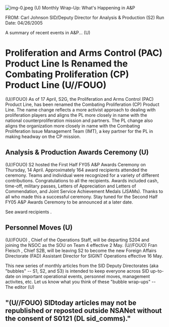 ![img-0.jpeg](img-0.jpeg)
(U) Monthly Wrap-Up: What's Happening in A\&P

FROM: Carl Johnson
SID/Deputy Director for Analysis \& Production (S2)
Run Date: 04/26/2005

A summary of recent events in A\&P... (U)

# Proliferation and Arms Control (PAC) Product Line Is Renamed the Combating Proliferation (CP) Product Line (U//FOUO) 

(U//FOUO) As of 17 April, S2G, the Proliferation and Arms Control (PAC) Product Line, has been renamed the Combating Proliferation (CP) Product Line. The name change reflects a more activist approach to dealing with proliferation players and aligns the PL more closely in name with the national counterproliferation mission and partners. The PL change also aligns the organization more closely in name with the Combating Proliferation Issue Management Team (IMT), a key partner for the PL in making headway on the CP mission.

## Analysis \& Production Awards Ceremony (U)

(U//FOUO) S2 hosted the First Half FY05 A\&P Awards Ceremony on Thursday, 14 April. Approximately 164 award recipients attended the ceremony. Teams and individual were recognized for a variety of different contributions. Congratulations to all the recipients. Awards included cash, time-off, military passes, Letters of Appreciation and Letters of Commendation, and Joint Service Achievement Medals (JSAMs). Thanks to all who made this a successful ceremony. Stay tuned for the Second Half FY05 A\&P Awards Ceremony to be announced at a later date.

See award recipients .

## Personnel Moves (U)

(U//FOUO) , Chief of the Operations Staff, will be departing S204 and joining the NSOC as the SOU on Team 4 effective 2 May.
(U//FOUO) Fran Fleisch , Chief S2B, will be leaving S2 to become the new Foreign Affairs Directorate (FAD) Assistant Director for SIGINT Operations effective 16 May.

This new series of monthly articles from the SID Deputy Directorates (aka "bubbles" -- S1, S2, and S3) is intended to keep everyone across SID up-to-date on important operational events, personnel moves, management activites, etc. Let us know what you think of these "bubble wrap-ups" -- The editor (U)

## "(U//FOUO) SIDtoday articles may not be republished or reposted outside NSANet without the consent of S0121 (DL sid_comms)."
